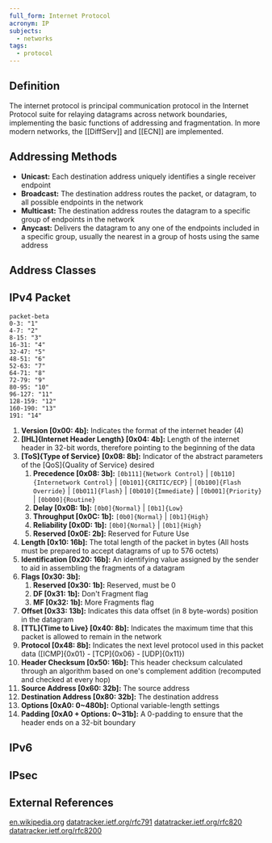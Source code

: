 ```yaml
---
full_form: Internet Protocol
acronym: IP
subjects:
  - networks
tags:
  - protocol
---
```


## Definition
The internet protocol is principal communication protocol in the Internet Protocol suite for relaying datagrams across network boundaries, implementing the basic functions of addressing and fragmentation. In more modern networks, the [[DiffServ]] and [[ECN]] are implemented.

## Addressing Methods
- **Unicast:** Each destination address uniquely identifies a single receiver endpoint
- **Broadcast:** The destination address routes the packet, or datagram, to all possible endpoints in the network
- **Multicast:** The destination address routes the datagram to a specific group of endpoints in the network
- **Anycast:** Delivers the datagram to any one of the endpoints included in a specific group, usually the nearest in a group of hosts using the same address

## Address Classes

## IPv4 Packet
```mermaid
packet-beta
0-3: "1"
4-7: "2"
8-15: "3"
16-31: "4"
32-47: "5"
48-51: "6"
52-63: "7"
64-71: "8"
72-79: "9"
80-95: "10"
96-127: "11"
128-159: "12"
160-190: "13"
191: "14"
```

1. **Version \[0x00: 4b\]:** Indicates the format of the internet header (4)
2. **[IHL]{Internet Header Length} \[0x04: 4b\]:** Length of the internet header in 32-bit words, therefore pointing to the beginning of the data
3. **[ToS]{Type of Service} \[0x08: 8b\]:** Indicator of the abstract parameters of the [QoS]{Quality of Service} desired
	1. **Precedence \[0x08: 3b\]:** `[0b111]{Network Control}` | `[0b110]{Internetwork Control}` | `[0b101]{CRITIC/ECP}` | `[0b100]{Flash Override}` | `[0b011]{Flash}` | `[0b010]{Immediate}` | `[0b001]{Priority}` | `[0b000]{Routine}`
	2. **Delay \[0x0B: 1b\]:** `[0b0]{Normal}` | `[0b1]{Low}`
	3. **Throughput \[0x0C: 1b\]:** `[0b0]{Normal}` | `[0b1]{High}`
	4. **Reliability \[0x0D: 1b\]:** `[0b0]{Normal}` | `[0b1]{High}`
	5. **Reserved \[0x0E: 2b\]:** Reserved for Future Use
4. **Length \[0x10: 16b\]:** The total length of the packet in bytes (All hosts must be prepared to accept datagrams of up to 576 octets)
5. **Identification \[0x20: 16b\]:** An identifying value assigned by the sender to aid in assembling the fragments of a datagram
6. **Flags \[0x30: 3b\]:**
	1. **Reserved \[0x30: 1b\]:** Reserved, must be 0
	2. **DF \[0x31: 1b\]:** Don't Fragment flag
	3. **MF \[0x32: 1b\]:** More Fragments flag
7. **Offset \[0x33: 13b\]:** Indicates this data offset (in 8 byte-words) position in the datagram
8. **[TTL]{Time to Live} \[0x40: 8b\]:** Indicates the maximum time that this packet is allowed to remain in the network
9. **Protocol \[0x48: 8b\]:** Indicates the next level protocol used in this packet data ([ICMP]{0x01} - [TCP]{0x06} - [UDP]{0x11})
10. **Header Checksum \[0x50: 16b\]:** This header checksum calculated through an algorithm based on one's complement addition (recomputed and checked at every hop)
11. **Source Address \[0x60: 32b\]:** The source address
12. **Destination Address \[0x80: 32b\]:** The destination address
13. **Options \[0xA0: 0~480b\]:** Optional variable-length settings
14. **Padding \[0xA0 + Options: 0~31b\]:** A 0-padding to ensure that the header ends on a 32-bit boundary

## IPv6


## IPsec


## External References
[en.wikipedia.org](https://en.wikipedia.org/wiki/Internet_Protocol)
[datatracker.ietf.org/rfc791](https://datatracker.ietf.org/doc/html/rfc791)
[datatracker.ietf.org/rfc820](https://datatracker.ietf.org/doc/html/rfc820)
[datatracker.ietf.org/rfc8200](https://datatracker.ietf.org/doc/html/rfc8200)
